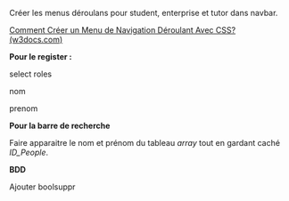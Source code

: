 Créer les menus déroulans pour student, enterprise et tutor dans navbar.

[Comment Créer un Menu de Navigation Déroulant Avec CSS? (w3docs.com)](https://fr.w3docs.com/snippets/css/comment-creer-un-menu-de-navigation-deroulant-avec-css.html)


**Pour le register :**

select roles

nom

prenom


**Pour la barre de recherche**

Faire apparaitre le nom et prénom du tableau *array* tout en gardant caché *ID_People*.

**BDD**

Ajouter boolsuppr